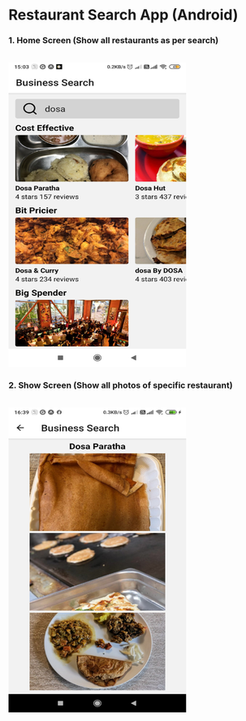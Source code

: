 # Restaurant Search App (Android)

<div>
  <h3>1. Home Screen (Show all restaurants as per search)</h3><br/>
<img src="https://github.com/javamultiplex/react-native/blob/master/food/home_screen.jpg" width="350" height="600">
    <h3>2. Show Screen (Show all photos of specific restaurant)</h3><br/>
<img src="https://github.com/javamultiplex/react-native/blob/master/food/result_show_screen.jpg" width="350" height="600">
<div>
